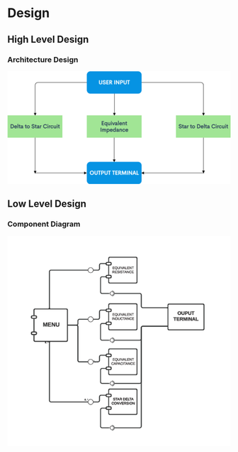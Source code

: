 # Design
## High Level Design 
### Architecture Design 
![Architecture](https://github.com/MohdHusainKhan/MiniProject/blob/main/5_Images%26Videos/flowchart1.png)
## Low Level Design 
### Component Diagram 
![ComponentDiagram](https://github.com/MohdHusainKhan/MiniProject/blob/main/5_Images%26Videos/Component%20diagram.PNG)

